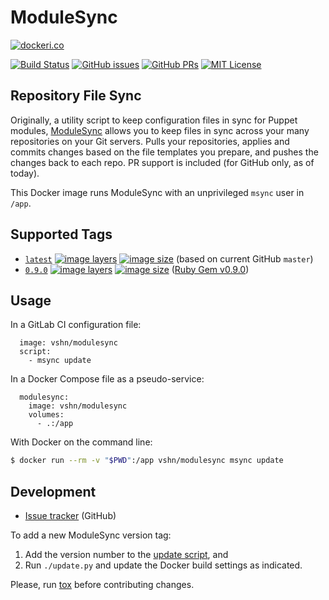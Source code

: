 ModuleSync
==========

[![dockeri.co](http://dockeri.co/image/vshn/modulesync)](https://hub.docker.com/r/vshn/modulesync/)

[![Build Status](https://img.shields.io/travis/vshn/docker-modulesync/master.svg)](https://travis-ci.org/vshn/docker-modulesync
) [![GitHub issues](https://img.shields.io/github/issues-raw/vshn/docker-modulesync.svg)](https://github.com/vshn/docker-modulesync/issues
) [![GitHub PRs](https://img.shields.io/github/issues-pr-raw/vshn/docker-modulesync.svg)](https://github.com/vshn/docker-modulesync/pulls
) [![MIT License](https://img.shields.io/github/license/vshn/docker-modulesync.svg)](https://github.com/vshn/docker-modulesync/blob/master/LICENSE)

Repository File Sync
--------------------

Originally, a utility script to keep configuration files in sync for Puppet modules,
[ModuleSync](https://github.com/voxpupuli/modulesync/) allows you to keep files in
sync across your many repositories on your Git servers. Pulls your repositories,
applies and commits changes based on the file templates you prepare, and pushes the
changes back to each repo. PR support is included (for GitHub only, as of today).

This Docker image runs ModuleSync with an unprivileged `msync` user in `/app`.

Supported Tags
--------------

- [`latest`](
  https://github.com/vshn/docker-modulesync/blob/master/Dockerfile) [![image layers](
  https://img.shields.io/microbadger/layers/vshn/modulesync/latest.svg)](
  https://microbadger.com/images/vshn/modulesync) [![image size](
  https://img.shields.io/microbadger/image-size/vshn/modulesync/latest.svg)](
  https://microbadger.com/images/vshn/modulesync) (based on current GitHub `master`)
- [`0.9.0`](
  https://github.com/vshn/docker-modulesync/blob/master/0.9.0/Dockerfile) [![image layers](
  https://img.shields.io/microbadger/layers/vshn/modulesync/0.9.0.svg)](
  https://microbadger.com/images/vshn/modulesync) [![image size](
  https://img.shields.io/microbadger/image-size/vshn/modulesync/0.9.0.svg)](
  https://microbadger.com/images/vshn/modulesync) ([Ruby Gem v0.9.0](
  https://rubygems.org/gems/modulesync/versions/0.9.0))

Usage
-----

In a GitLab CI configuration file:

```
  image: vshn/modulesync
  script:
    - msync update
```

In a Docker Compose file as a pseudo-service:

```
  modulesync:
    image: vshn/modulesync
    volumes:
      - .:/app
```

With Docker on the command line:

```bash
$ docker run --rm -v "$PWD":/app vshn/modulesync msync update
```

Development
-----------

- [Issue tracker](https://github.com/vshn/docker-modulesync/) (GitHub)

To add a new ModuleSync version tag:

1. Add the version number to the [update script](
   https://github.com/vshn/docker-modulesync/blob/master/update.py#L7-L10), and
1. Run `./update.py` and update the Docker build settings as indicated.

Please, run [tox](https://tox.readthedocs.io/) before contributing changes.

